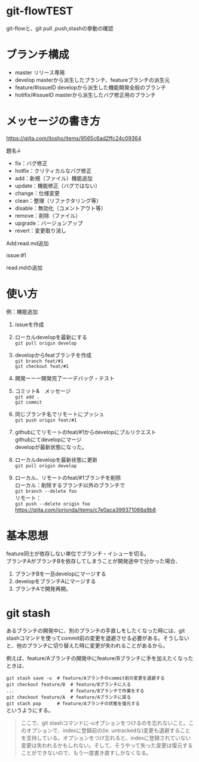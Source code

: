 # git-flowTEST
git-flowと、git pull ,push,stashの挙動の確認

# ブランチ構成
- master
リリース専用
- develop
masterから派生したブランチ、featureブランチの派生元
- feature/#issueID
developから派生した機能開発全般のブランチ
- hotifix/#issueID
masterから派生したバグ修正用のブランチ  
# メッセージの書き方
https://qiita.com/itosho/items/9565c6ad2ffc24c09364

題名↓
- fix：バグ修正
- hotfix：クリティカルなバグ修正
- add：新規（ファイル）機能追加
- update：機能修正（バグではない）
- change：仕様変更
- clean：整理（リファクタリング等）
- disable：無効化（コメントアウト等）
- remove：削除（ファイル）
- upgrade：バージョンアップ
- revert：変更取り消し

Add:read.md追加

issue:#1

read.mdの追加

# 使い方  

例：機能追加  

1. issueを作成  

2. ローカルdevelopを最新にする  
`git pull origin develop`  

3. developからfeatブランチを作成  
`git branch feat/#1`  
`git checkout feat/#1`  

4. 開発ーーー開発完了ーーデバッグ・テスト  

5. コミット&　メッセージ  
`git add .`  
`git commit`  

6. 同じブランチ名でリモートにプッシュ  
`git push origin feat/#1`  

7. githubにてリモートのfeat/#1からdevelopにプルリクエスト  
githubにてdevelopにマージ  
developが最新状態になった。  

8. ローカルdevelopを最新状態に更新  
`git pull origin develop`  

9. ローカル、リモートのfeat/#1ブランチを削除  
ローカル：削除するブランチ以外のブランチで  
`git branch --delete foo`  
リモート：  
`git push --delete origin foo`  
https://qiita.com/iorionda/items/c7e0aca399371068a9b8

# 基本思想
feature同士が依存しない単位でブランチ・イシューを切る。  
ブランチAがブランチBを依存してしまうことが開発途中で分かった場合、  
1. ブランチBを一旦developにマージする
2. developをブランチAにマージする
3. ブランチAで開発再開。

# git stash
あるブランチの開発中に、別のブランチの手直しをしたくなった時には、git stashコマンドを使ってcommit前の変更を退避させる必要がある。そうしないと、他のブランチに切り替えた時に変更が失われることがあるから。    

例えば、feature/Aブランチの開発中にfeature/Bブランチに手を加えたくなったときは、  

`git stash save -u  # feature/Aブランチのcommit前の変更を退避する`  
`git checkout feature/B  # feature/Bブランチに入る`  
`...                     # feature/Bブランチで作業をする`  
`git checkout feature/A  # feature/Aブランチに戻る`  
`git stash pop      # feature/Aブランチの状態を復元する`  
というようにする。

>ここで、git stashコマンドに-uオプションをつけるのを忘れないこと。このオプションで、indexに登録前の(ie. untrackedな)変更も退避することを支持している。オプションをつけ忘れると、indexに登録されていない変更は失われるかもしれない。そして、そうやって失った変更は復元することができないので、もう一度書き直すしかなくなる。
